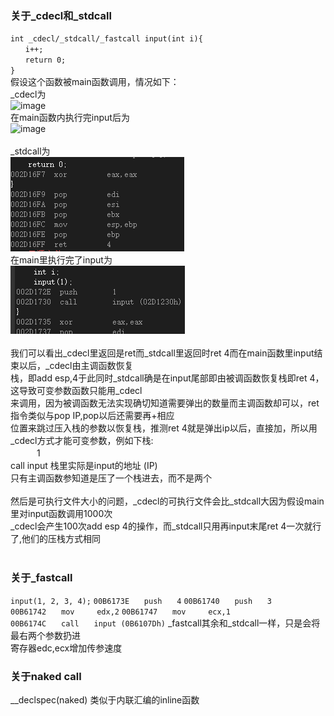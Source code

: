 ### 关于_cdecl和_stdcall
`int _cdecl/_stdcall/_fastcall input(int i){`<br>
`　　i++;`<br>
`　　return 0;`<br>
`}`<br>
假设这个函数被main函数调用，情况如下：<br>
\_cdecl为<br>
![image](https://user-images.githubusercontent.com/26924058/51824332-ef28dd80-231c-11e9-9e72-aa7ceeecd7c3.png)<br>
在main函数内执行完input后为<br>
![image](https://user-images.githubusercontent.com/26924058/51824375-0798f800-231d-11e9-8bd5-88de6536b2b7.png)<br>
<br>
\_stdcall为<br>
![image](https://github.com/yeeeex/black-hole/blob/master/Programming%20Applications%20for%20Microsoft%20Windows/pictures/1.png)<br>
在main里执行完了input为<br>
![image](https://github.com/yeeeex/black-hole/blob/master/Programming%20Applications%20for%20Microsoft%20Windows/pictures/2.png)<br>
<br>
我们可以看出\_cdecl里返回是ret而\_stdcall里返回时ret 4而在main函数里input结束以后，\_cdecl由主调函数恢复<br>
栈，即add esp,4于此同时\_stdcall确是在input尾部即由被调函数恢复栈即ret 4，这导致可变参数函数只能用\_cdecl<br>
来调用，因为被调函数无法实现确切知道需要弹出的数量而主调函数却可以，ret指令类似与pop IP,pop以后还需要再+相应<br>
位置来跳过压入栈的参数以恢复栈，推测ret 4就是弹出ip以后，直接加，所以用\_cdecl方式才能可变参数，例如下栈:<br>
　　　1<br>
call input   栈里实际是input的地址 (IP)<br>
只有主调函数参知道是压了一个栈进去，而不是两个<br>
<br>
然后是可执行文件大小的问题，\_cdecl的可执行文件会比\_stdcall大因为假设main里对input函数调用1000次<br>
\_cdecl会产生100次add esp 4的操作，而\_stdcall只用再input末尾ret 4一次就行了,他们的压栈方式相同<br>
<br>
### 关于_fastcall
`input(1, 2, 3, 4);`
`00B6173E　　push　　4`
`00B61740　　push　　3`  
`00B61742　　mov　　　edx,2` 
`00B61747　　mov　　　ecx,1`  
`00B6174C　　call　　input (0B6107Dh)`  _fastcall其余和_stdcall一样，只是会将最右两个参数扔进<br>
寄存器edc,ecx增加传参速度

### 关于naked call
__declspec(naked) 类似于内联汇编的inline函数
